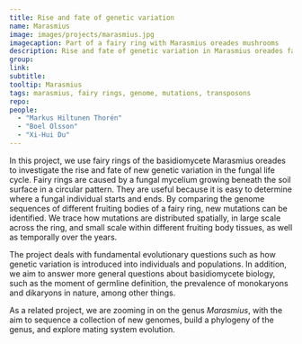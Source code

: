 ```yaml
---
title: Rise and fate of genetic variation
name: Marasmius
image: images/projects/marasmius.jpg
imagecaption: Part of a fairy ring with Marasmius oreades mushrooms
description: Rise and fate of genetic variation in Marasmius oreades fairy rings
group: 
link: 
subtitle: 
tooltip: Marasmius
tags: marasmius, fairy rings, genome, mutations, transposons
repo: 
people:
  - "Markus Hiltunen Thorén"
  - "Boel Olsson"
  - "Xi-Hui Du"
---
```


In this project, we use fairy rings of the basidiomycete Marasmius oreades to investigate the rise and fate of new genetic variation in the fungal life cycle. Fairy rings are caused by a fungal mycelium growing beneath the soil surface in a circular pattern. They are useful because it is easy to determine where a fungal individual starts and ends. By comparing the genome sequences of different fruiting bodies of a fairy ring, new mutations can be identified. We trace how mutations are distributed spatially, in large scale across the ring, and small scale within different fruiting body tissues, as well as temporally over the years.

The project deals with fundamental evolutionary questions such as how genetic variation is introduced into individuals and populations. In addition, we aim to answer more general questions about basidiomycete biology, such as the moment of germline definition, the prevalence of monokaryons and dikaryons in nature, among other things.

As a related project, we are zooming in on the genus _Marasmius_, with the aim to sequence a collection of new genomes, build a phylogeny of the genus, and explore mating system evolution.